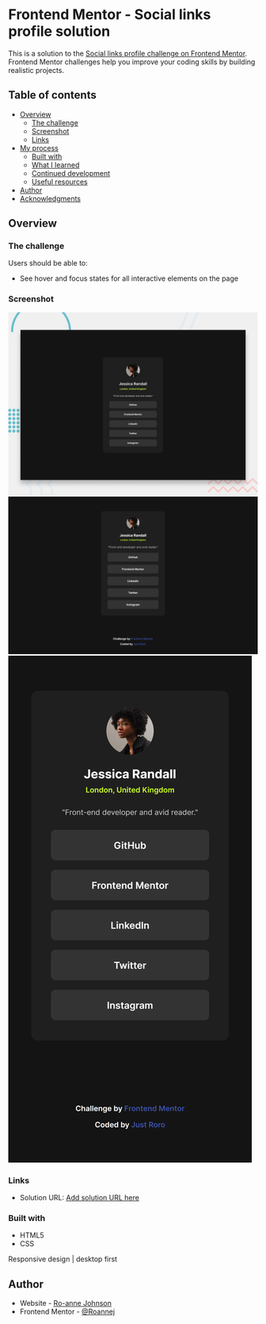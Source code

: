 # Frontend Mentor - Social links profile solution

This is a solution to the [Social links profile challenge on Frontend Mentor](https://www.frontendmentor.io/challenges/social-links-profile-UG32l9m6dQ). Frontend Mentor challenges help you improve your coding skills by building realistic projects. 

## Table of contents

- [Overview](#overview)
  - [The challenge](#the-challenge)
  - [Screenshot](#screenshot)
  - [Links](#links)
- [My process](#my-process)
  - [Built with](#built-with)
  - [What I learned](#what-i-learned)
  - [Continued development](#continued-development)
  - [Useful resources](#useful-resources)
- [Author](#author)
- [Acknowledgments](#acknowledgments)

## Overview

### The challenge

Users should be able to:

- See hover and focus states for all interactive elements on the page

### Screenshot

![Design preview for the Social links profile coding challenge](./preview.jpg)
![Nesthub Screenshot](./Screenshot-nesthub.png)
![Mobile Screenshot](./Screenshot-Samsung%20Galaxy%20S8+.png)

### Links

- Solution URL: [Add solution URL here](https://roannej.github.io/social-links-profile/)

### Built with

- HTML5
- CSS

Responsive design | desktop first

## Author

- Website - [Ro-anne Johnson](https://roannej.github.io/social-links-profile/)
- Frontend Mentor - [@Roannej](https://www.frontendmentor.io/profile/roannej)

